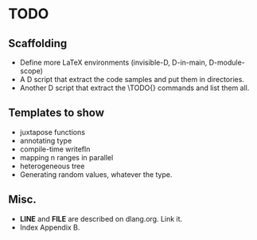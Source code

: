 TODO
====

Scaffolding
-----------

* Define more LaTeX environments (invisible-D, D-in-main, D-module-scope)
* A D script that extract the code samples and put them in directories.
* Another D script that extract the \TODO{} commands and list them all.

Templates to show
-----------------

* juxtapose functions
* annotating type
* compile-time writefln
* mapping n ranges in parallel
* heterogeneous tree
* Generating random values, whatever the type.

Misc.
-----

* __LINE__ and __FILE__ are described on dlang.org. Link it.
* Index Appendix B.